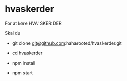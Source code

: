 # hvaskerder

For at køre HVA' SKER DER

Skal du


- git clone git@github.com:haharooted/hvaskerder.git

- cd hvaskerder

- npm install 

- npm start


